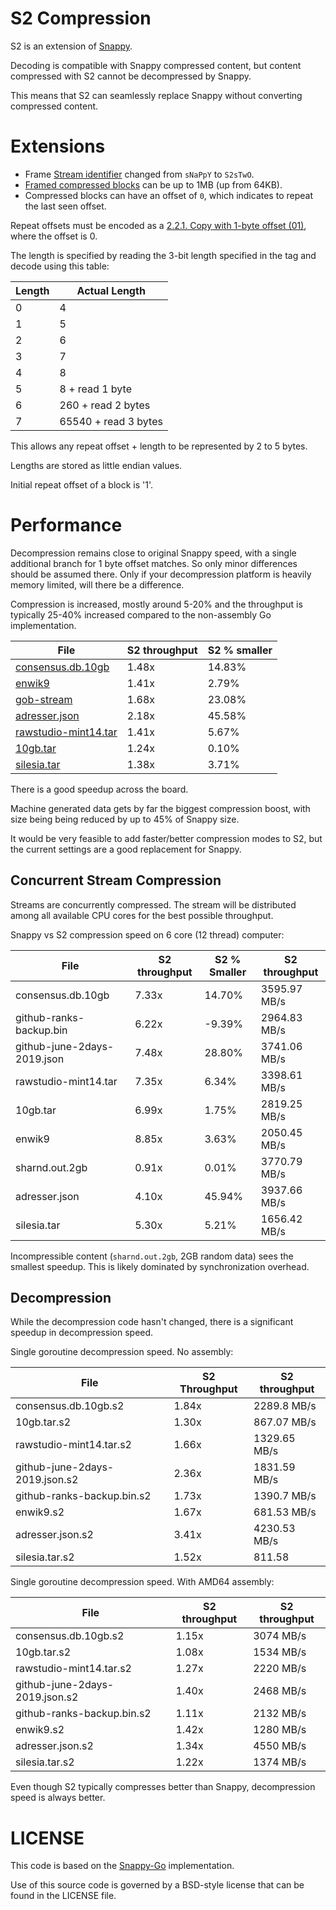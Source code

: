 # S2 Compression

S2 is an extension of [Snappy](https://github.com/google/snappy).

Decoding is compatible with Snappy compressed content, but content compressed with S2 cannot be decompressed by Snappy.

This means that S2 can seamlessly replace Snappy without converting compressed content.

# Extensions

* Frame [Stream identifier](https://github.com/google/snappy/blob/master/framing_format.txt#L68) changed from `sNaPpY` to `S2sTwO`.
* [Framed compressed blocks](https://github.com/google/snappy/blob/master/format_description.txt) can be up to 1MB (up from 64KB).
* Compressed blocks can have an offset of `0`, which indicates to repeat the last seen offset.

Repeat offsets must be encoded as a [2.2.1. Copy with 1-byte offset (01)](https://github.com/google/snappy/blob/master/format_description.txt#L89), where the offset is 0.

The length is specified by reading the 3-bit length specified in the tag and decode using this table:

| Length | Actual Length        |
|--------|----------------------|
| 0      | 4                    |
| 1      | 5                    |
| 2      | 6                    |
| 3      | 7                    |
| 4      | 8                    |
| 5      | 8 + read 1 byte      |
| 6      | 260 + read 2 bytes   |
| 7      | 65540 + read 3 bytes |

This allows any repeat offset + length to be represented by 2 to 5 bytes.

Lengths are stored as little endian values.

Initial repeat offset of a block is '1'.

# Performance

Decompression remains close to original Snappy speed, with a single additional branch for 1 byte offset matches. So only minor differences should be assumed there.
Only if your decompression platform is heavily memory limited, will there be a difference.

Compression is increased, mostly around 5-20% and the throughput is typically 25-40% increased compared to the non-assembly Go implementation.

| File                 | S2 throughput | S2 % smaller |
|----------------------|--------------|-----------------|
| [consensus.db.10gb](https://files.klauspost.com/compress/consensus.db.10gb.zst)    | 1.48x        | 14.83%          |
| [enwik9](http://mattmahoney.net/dc/textdata.html)               | 1.41x        | 2.79%           |
| [gob-stream](https://files.klauspost.com/compress/gob-stream.7z)           | 1.68x        | 23.08%          |
| [adresser.json](https://files.klauspost.com/compress/adresser.json.zst)        | 2.18x        | 45.58%          |
| [rawstudio-mint14.tar](https://files.klauspost.com/compress/rawstudio-mint14.7z) | 1.41x        | 5.67%           |
| [10gb.tar](http://mattmahoney.net/dc/10gb.html)             | 1.24x        | 0.10%          |
| [silesia.tar](http://sun.aei.polsl.pl/~sdeor/corpus/silesia.zip)          | 1.38x        | 3.71%           |

There is a good speedup across the board.

Machine generated data gets by far the biggest compression boost, with size being being reduced by up to 45% of Snappy size.

It would be very feasible to add faster/better compression modes to S2, but the current settings are a good replacement for Snappy.

## Concurrent Stream Compression

Streams are concurrently compressed. The stream will be distributed among all available CPU cores for the best possible throughput.

Snappy vs S2 compression speed on 6 core (12 thread) computer:

| File                        | S2 throughput | S2 % Smaller | S2 throughput |
|-----------------------------|--------------|--------------|---------------|
| consensus.db.10gb           | 7.33x        | 14.70%       | 3595.97 MB/s  |
| github-ranks-backup.bin     | 6.22x        | -9.39%       | 2964.83 MB/s  |
| github-june-2days-2019.json | 7.48x        | 28.80%       | 3741.06 MB/s  |
| rawstudio-mint14.tar        | 7.35x        | 6.34%        | 3398.61 MB/s  |
| 10gb.tar                    | 6.99x        | 1.75%        | 2819.25 MB/s  |
| enwik9                      | 8.85x        | 3.63%        | 2050.45 MB/s  |
| sharnd.out.2gb              | 0.91x        | 0.01%        | 3770.79 MB/s  |
| adresser.json               | 4.10x        | 45.94%       | 3937.66 MB/s  |
| silesia.tar                 | 5.30x        | 5.21%        | 1656.42 MB/s  |

Incompressible content (`sharnd.out.2gb`, 2GB random data) sees the smallest speedup. This is likely dominated by synchronization overhead.

## Decompression

While the decompression code hasn't changed, there is a significant speedup in decompression speed.

Single goroutine decompression speed. No assembly:

| File                           | S2 Throughput | S2 throughput |
|--------------------------------|--------------|---------------|
| consensus.db.10gb.s2           | 1.84x        | 2289.8 MB/s   |
| 10gb.tar.s2                    | 1.30x        | 867.07 MB/s   |
| rawstudio-mint14.tar.s2        | 1.66x        | 1329.65 MB/s  |
| github-june-2days-2019.json.s2 | 2.36x        | 1831.59 MB/s  |
| github-ranks-backup.bin.s2     | 1.73x        | 1390.7 MB/s   |
| enwik9.s2                      | 1.67x        | 681.53 MB/s   |
| adresser.json.s2               | 3.41x        | 4230.53 MB/s  |
| silesia.tar.s2                 | 1.52x        | 811.58        |


Single goroutine decompression speed. With AMD64 assembly:

| File                           | S2 throughput | S2 throughput |
|--------------------------------|--------------|---------------|
| consensus.db.10gb.s2           | 1.15x        | 3074 MB/s     |
| 10gb.tar.s2                    | 1.08x        | 1534 MB/s     |
| rawstudio-mint14.tar.s2        | 1.27x        | 2220 MB/s     |
| github-june-2days-2019.json.s2 | 1.40x        | 2468 MB/s     |
| github-ranks-backup.bin.s2     | 1.11x        | 2132 MB/s     |
| enwik9.s2                      | 1.42x        | 1280 MB/s     |
| adresser.json.s2               | 1.34x        | 4550 MB/s     |
| silesia.tar.s2                 | 1.22x        | 1374 MB/s     |

Even though S2 typically compresses better than Snappy, decompression speed is always better. 

# LICENSE

This code is based on the [Snappy-Go](https://github.com/golang/snappy) implementation.

Use of this source code is governed by a BSD-style license that can be found in the LICENSE file.
